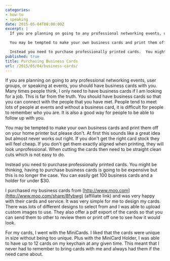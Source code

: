 ```yaml
---
categories:
- how-to
- speaking
date: 2015-05-04T00:00:00Z
excerpt: |
  If you are planning on going to any professional networking events, user groups, or speaking at events, you should have business cards with you.  Many times people think, I only need to have business cards if I am looking for a job.  This is far from the truth.  You should have business cards so that you can connect with the people that you have met.  People tend to meet lots of people at events and without a business card, it is difficult for people to remember who you are.  It is also a good way for people to be able to follow up with you.

  You may be tempted to make your own business cards and print them off on your home printer but please don't.  At first this sounds like a great idea but almost never works out right.  If you don't get the right card stock they will feel cheap.  If you don't get them exactly aligned when printing, they will look unprofessional.  When cutting the cards then need to be straight clean cuts which is not easy to do.

  Instead you need to purchase professionally printed cards.  You might be thinking, having to purchase business cards is going to be expensive but this is no longer the case.  You can easily get 100 business cards and a holder for under $30.
published: true
title: Purchasing Business Cards
url: /2015/05/04/business-cards/
---
```


If you are planning on going to any professional networking events, user groups, or speaking at events, you should have business cards with you.  Many times people think, I only need to have business cards if I am looking for a job.  This is far from the truth.  You should have business cards so that you can connect with the people that you have met.  People tend to meet lots of people at events and without a business card, it is difficult for people to remember who you are.  It is also a good way for people to be able to follow up with you.

You may be tempted to make your own business cards and print them off on your home printer but please don't.  At first this sounds like a great idea but almost never works out right.  If you don't get the right card stock they will feel cheap.  If you don't get them exactly aligned when printing, they will look unprofessional.  When cutting the cards then need to be straight clean cuts which is not easy to do.

Instead you need to purchase professionally printed cards.  You might be thinking, having to purchase business cards is going to be expensive but this is no longer the case.  You can easily get 100 business cards and a holder for under $30.

I purchased my business cards from [http://www.moo.com](http://www.moo.com/share/8fybwg) (affiliate link) and was very happy with their cards and service.  It was very simple for me to design my cards.  There was lots of different designs to select from and I was able to upload custom images to use.  They also offer a pdf export of the cards so that you can send them to other to review them or print off one to see how it would look.

 For my cards, I went with the MiniCards.  I liked that the cards were unique in size without being too unique. Plus with the MiniCard Holder, I was able to have up to 12 cards on my keychain at any given time.  This meant that I never had to remember to bring cards with me and always had them if the need came about.





